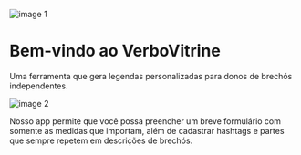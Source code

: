 
![image 1](https://github.com/kausdr/VerboVitrine/assets/86927114/344bf9f8-43f6-4c31-85e1-6c3b74d93904)

<h1>Bem-vindo ao VerboVitrine</h1>
<p>Uma ferramenta que gera legendas personalizadas para donos de brechós independentes.</p>

![image 2](https://github.com/kausdr/VerboVitrine/assets/86927114/6c44134c-590b-460a-a840-e12919a02b4c)

<p>Nosso app permite que você possa preencher um breve formulário com somente as medidas que importam, além de cadastrar hashtags e partes que sempre repetem em descrições de brechós.</p>
